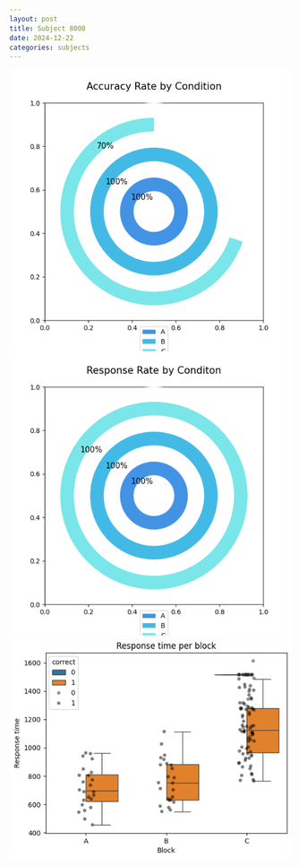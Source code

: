 ```yaml
---
layout: post
title: Subject 8000
date: 2024-12-22
categories: subjects
---
```


![](data/8000/run-26/8000_accuracy_rate.png)
![](data/8000/run-26/8000_response_rate.png)
![](data/8000/run-26/8000_rt.png)
